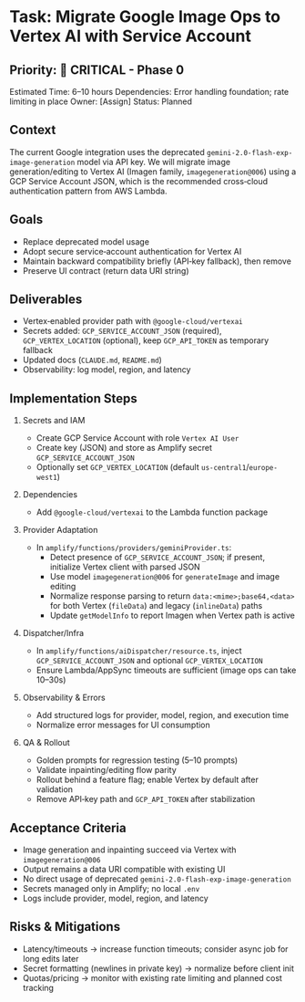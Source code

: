 # Task: Migrate Google Image Ops to Vertex AI with Service Account

## Priority: 🔴 CRITICAL - Phase 0
Estimated Time: 6–10 hours
Dependencies: Error handling foundation; rate limiting in place
Owner: [Assign]
Status: Planned

## Context
The current Google integration uses the deprecated `gemini-2.0-flash-exp-image-generation` model via API key. We will migrate image generation/editing to Vertex AI (Imagen family, `imagegeneration@006`) using a GCP Service Account JSON, which is the recommended cross‑cloud authentication pattern from AWS Lambda.

## Goals
- Replace deprecated model usage
- Adopt secure service‑account authentication for Vertex AI
- Maintain backward compatibility briefly (API‑key fallback), then remove
- Preserve UI contract (return data URI string)

## Deliverables
- Vertex‑enabled provider path with `@google-cloud/vertexai`
- Secrets added: `GCP_SERVICE_ACCOUNT_JSON` (required), `GCP_VERTEX_LOCATION` (optional), keep `GCP_API_TOKEN` as temporary fallback
- Updated docs (`CLAUDE.md`, `README.md`)
- Observability: log model, region, and latency

## Implementation Steps
1. Secrets and IAM
   - Create GCP Service Account with role `Vertex AI User`
   - Create key (JSON) and store as Amplify secret `GCP_SERVICE_ACCOUNT_JSON`
   - Optionally set `GCP_VERTEX_LOCATION` (default `us-central1`/`europe-west1`)

2. Dependencies
   - Add `@google-cloud/vertexai` to the Lambda function package

3. Provider Adaptation
   - In `amplify/functions/providers/geminiProvider.ts`:
     - Detect presence of `GCP_SERVICE_ACCOUNT_JSON`; if present, initialize Vertex client with parsed JSON
     - Use model `imagegeneration@006` for `generateImage` and image editing
     - Normalize response parsing to return `data:<mime>;base64,<data>` for both Vertex (`fileData`) and legacy (`inlineData`) paths
     - Update `getModelInfo` to report Imagen when Vertex path is active

4. Dispatcher/Infra
   - In `amplify/functions/aiDispatcher/resource.ts`, inject `GCP_SERVICE_ACCOUNT_JSON` and optional `GCP_VERTEX_LOCATION`
   - Ensure Lambda/AppSync timeouts are sufficient (image ops can take 10–30s)

5. Observability & Errors
   - Add structured logs for provider, model, region, and execution time
   - Normalize error messages for UI consumption

6. QA & Rollout
   - Golden prompts for regression testing (5–10 prompts)
   - Validate inpainting/editing flow parity
   - Rollout behind a feature flag; enable Vertex by default after validation
   - Remove API‑key path and `GCP_API_TOKEN` after stabilization

## Acceptance Criteria
- Image generation and inpainting succeed via Vertex with `imagegeneration@006`
- Output remains a data URI compatible with existing UI
- No direct usage of deprecated `gemini-2.0-flash-exp-image-generation`
- Secrets managed only in Amplify; no local `.env`
- Logs include provider, model, region, and latency

## Risks & Mitigations
- Latency/timeouts → increase function timeouts; consider async job for long edits later
- Secret formatting (newlines in private key) → normalize before client init
- Quotas/pricing → monitor with existing rate limiting and planned cost tracking


